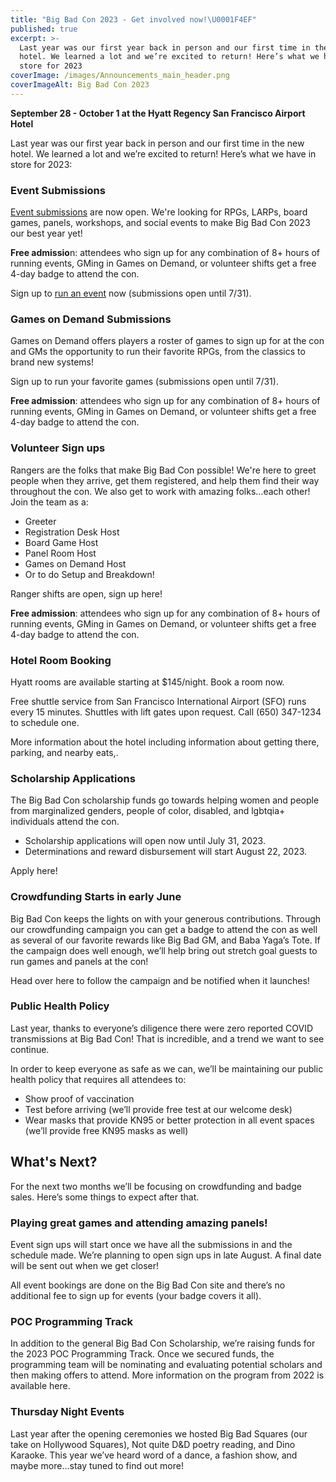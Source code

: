 ```yaml
---
title: "Big Bad Con 2023 - Get involved now!\U0001F4EF"
published: true
excerpt: >-
  Last year was our first year back in person and our first time in the new
  hotel. We learned a lot and we’re excited to return! Here’s what we have in
  store for 2023
coverImage: /images/Announcements_main_header.png
coverImageAlt: Big Bad Con 2023
---
```


**September 28 - October 1 at the Hyatt Regency San Francisco Airport Hotel**

Last year was our first year back in person and our first time in the new hotel. We learned a lot and we’re excited to return! Here’s what we have in store for 2023:

### Event Submissions

[Event submissions](https://www.bigbadcon.com/run-an-event/) are now open. We're looking for RPGs, LARPs, board games, panels, workshops, and social events to make Big Bad Con 2023 our best year yet!

**Free admissio**n: attendees who sign up for any combination of 8+ hours of running events, GMing in Games on Demand, or volunteer shifts get a free 4-day badge to attend the con.

Sign up to [run an event](https://www.bigbadcon.com/run-an-event/) now (submissions open until 7/31).

### Games on Demand Submissions

Games on Demand offers players a roster of games to sign up for at the con and GMs the opportunity to run their favorite RPGs, from the classics to brand new systems!

Sign up to run your favorite games (submissions open until 7/31).

**Free admission**: attendees who sign up for any combination of 8+ hours of running events, GMing in Games on Demand, or volunteer shifts get a free 4-day badge to attend the con.

### Volunteer Sign ups

Rangers are the folks that make Big Bad Con possible! We're here to greet people when they arrive, get them registered, and help them find their way throughout the con. We also get to work with amazing folks…each other! Join the team as a:

* Greeter
* Registration Desk Host
* Board Game Host
* Panel Room Host
* Games on Demand Host
* Or to do Setup and Breakdown!

Ranger shifts are open, sign up here!

**Free admission**: attendees who sign up for any combination of 8+ hours of running events, GMing in Games on Demand, or volunteer shifts get a free 4-day badge to attend the con.

### Hotel Room Booking

Hyatt rooms are available starting at $145/night. Book a room now.

Free shuttle service from San Francisco International Airport (SFO) runs every 15 minutes. Shuttles with lift gates upon request. Call (650) 347-1234 to schedule one.

More information about the hotel including information about getting there, parking, and nearby eats,.

### Scholarship Applications

The Big Bad Con scholarship funds go towards helping women and people from marginalized genders, people of color, disabled, and lgbtqia+ individuals attend the con.

* Scholarship applications will open now until July 31, 2023.
* Determinations and reward disbursement will start August 22, 2023.

Apply here!

### Crowdfunding Starts in early June

Big Bad Con keeps the lights on with your generous contributions. Through our crowdfunding campaign you can get a badge to attend the con as well as several of our favorite rewards like Big Bad GM, and Baba Yaga’s Tote. If the campaign does well enough, we’ll help bring out stretch goal guests to run games and panels at the con!

Head over here to follow the campaign and be notified when it launches!

### Public Health Policy

Last year, thanks to everyone’s diligence there were zero reported COVID transmissions at Big Bad Con! That is incredible, and a trend we want to see continue.

In order to keep everyone as safe as we can, we’ll be maintaining our public health policy that requires all attendees to:

* Show proof of vaccination
* Test before arriving (we’ll provide free test at our welcome desk)
* Wear masks that provide KN95 or better protection in all event spaces (we’ll provide free KN95 masks as well)

## What's Next?

For the next two months we’ll be focusing on crowdfunding and badge sales. Here’s some things to expect after that.

### Playing great games and attending amazing panels!

Event sign ups will start once we have all the submissions in and the schedule made. We’re planning to open sign ups in late August. A final date will be sent out when we get closer!

All event bookings are done on the Big Bad Con site and there’s no additional fee to sign up for events (your badge covers it all).

### POC Programming Track

In addition to the general Big Bad Con Scholarship, we’re raising funds for the 2023 POC Programming Track. Once we secured funds, the programming team will be nominating and evaluating potential scholars and then making offers to attend. More information on the program from 2022 is available here.

### Thursday Night Events

Last year after the opening ceremonies we hosted Big Bad Squares (our take on Hollywood Squares), Not quite D\&D poetry reading, and Dino Karaoke. This year we’ve heard word of a dance, a fashion show, and maybe more…stay tuned to find out more!
